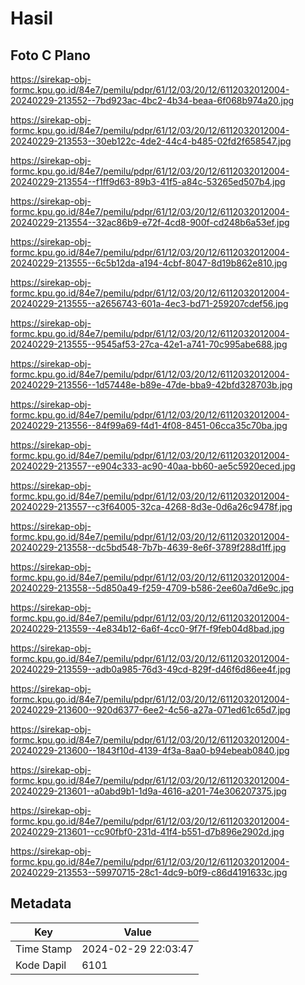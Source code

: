 # Hasil

## Foto C Plano

https://sirekap-obj-formc.kpu.go.id/84e7/pemilu/pdpr/61/12/03/20/12/6112032012004-20240229-213552--7bd923ac-4bc2-4b34-beaa-6f068b974a20.jpg

https://sirekap-obj-formc.kpu.go.id/84e7/pemilu/pdpr/61/12/03/20/12/6112032012004-20240229-213553--30eb122c-4de2-44c4-b485-02fd2f658547.jpg

https://sirekap-obj-formc.kpu.go.id/84e7/pemilu/pdpr/61/12/03/20/12/6112032012004-20240229-213554--f1ff9d63-89b3-41f5-a84c-53265ed507b4.jpg

https://sirekap-obj-formc.kpu.go.id/84e7/pemilu/pdpr/61/12/03/20/12/6112032012004-20240229-213554--32ac86b9-e72f-4cd8-900f-cd248b6a53ef.jpg

https://sirekap-obj-formc.kpu.go.id/84e7/pemilu/pdpr/61/12/03/20/12/6112032012004-20240229-213555--6c5b12da-a194-4cbf-8047-8d19b862e810.jpg

https://sirekap-obj-formc.kpu.go.id/84e7/pemilu/pdpr/61/12/03/20/12/6112032012004-20240229-213555--a2656743-601a-4ec3-bd71-259207cdef56.jpg

https://sirekap-obj-formc.kpu.go.id/84e7/pemilu/pdpr/61/12/03/20/12/6112032012004-20240229-213555--9545af53-27ca-42e1-a741-70c995abe688.jpg

https://sirekap-obj-formc.kpu.go.id/84e7/pemilu/pdpr/61/12/03/20/12/6112032012004-20240229-213556--1d57448e-b89e-47de-bba9-42bfd328703b.jpg

https://sirekap-obj-formc.kpu.go.id/84e7/pemilu/pdpr/61/12/03/20/12/6112032012004-20240229-213556--84f99a69-f4d1-4f08-8451-06cca35c70ba.jpg

https://sirekap-obj-formc.kpu.go.id/84e7/pemilu/pdpr/61/12/03/20/12/6112032012004-20240229-213557--e904c333-ac90-40aa-bb60-ae5c5920eced.jpg

https://sirekap-obj-formc.kpu.go.id/84e7/pemilu/pdpr/61/12/03/20/12/6112032012004-20240229-213557--c3f64005-32ca-4268-8d3e-0d6a26c9478f.jpg

https://sirekap-obj-formc.kpu.go.id/84e7/pemilu/pdpr/61/12/03/20/12/6112032012004-20240229-213558--dc5bd548-7b7b-4639-8e6f-3789f288d1ff.jpg

https://sirekap-obj-formc.kpu.go.id/84e7/pemilu/pdpr/61/12/03/20/12/6112032012004-20240229-213558--5d850a49-f259-4709-b586-2ee60a7d6e9c.jpg

https://sirekap-obj-formc.kpu.go.id/84e7/pemilu/pdpr/61/12/03/20/12/6112032012004-20240229-213559--4e834b12-6a6f-4cc0-9f7f-f9feb04d8bad.jpg

https://sirekap-obj-formc.kpu.go.id/84e7/pemilu/pdpr/61/12/03/20/12/6112032012004-20240229-213559--adb0a985-76d3-49cd-829f-d46f6d86ee4f.jpg

https://sirekap-obj-formc.kpu.go.id/84e7/pemilu/pdpr/61/12/03/20/12/6112032012004-20240229-213600--920d6377-6ee2-4c56-a27a-071ed61c65d7.jpg

https://sirekap-obj-formc.kpu.go.id/84e7/pemilu/pdpr/61/12/03/20/12/6112032012004-20240229-213600--1843f10d-4139-4f3a-8aa0-b94ebeab0840.jpg

https://sirekap-obj-formc.kpu.go.id/84e7/pemilu/pdpr/61/12/03/20/12/6112032012004-20240229-213601--a0abd9b1-1d9a-4616-a201-74e306207375.jpg

https://sirekap-obj-formc.kpu.go.id/84e7/pemilu/pdpr/61/12/03/20/12/6112032012004-20240229-213601--cc90fbf0-231d-41f4-b551-d7b896e2902d.jpg

https://sirekap-obj-formc.kpu.go.id/84e7/pemilu/pdpr/61/12/03/20/12/6112032012004-20240229-213553--59970715-28c1-4dc9-b0f9-c86d4191633c.jpg


## Metadata

| Key        | Value               |
| ---------- | ------------------- |
| Time Stamp | 2024-02-29 22:03:47 |
| Kode Dapil | 6101                |



